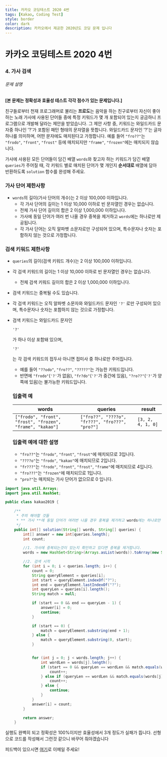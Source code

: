 ```yaml
---
title: 카카오 코딩테스트 2020 4번
tags: [Kakao, Coding Test]
style: border
color: dark
description: 카카오에서 제공한 2020년도 코딩 문제 입니다
---
```


# 카카오 코딩테스트 2020 4번



### 4. 가사 검색

###### 문제 설명

**[본 문제는 정확성과 효율성 테스트 각각 점수가 있는 문제입니다.]**

친구들로부터 천재 프로그래머로 불리는 **프로도**는 음악을 하는 친구로부터 자신이 좋아하는 노래 가사에 사용된 단어들 중에 특정 키워드가 몇 개 포함되어 있는지 궁금하니 프로그램으로 개발해 달라는 제안을 받았습니다.
그 제안 사항 중, 키워드는 와일드카드 문자중 하나인 '?'가 포함된 패턴 형태의 문자열을 뜻합니다. 와일드카드 문자인 '?'는 글자 하나를 의미하며, 어떤 문자에도 매치된다고 가정합니다. 예를 들어 `"fro??"`는 `"frodo"`, `"front"`, `"frost"` 등에 매치되지만 `"frame"`, `"frozen"`에는 매치되지 않습니다.

가사에 사용된 모든 단어들이 담긴 배열 `words`와 찾고자 하는 키워드가 담긴 배열 `queries`가 주어질 때, 각 키워드 별로 매치된 단어가 몇 개인지 **순서대로** 배열에 담아 반환하도록 `solution` 함수를 완성해 주세요.

### 가사 단어 제한사항

- `words`의 길이(가사 단어의 개수)는 2 이상 100,000 이하입니다.
  - 각 가사 단어의 길이는 1 이상 10,000 이하로 빈 문자열인 경우는 없습니다.
  - 전체 가사 단어 길이의 합은 2 이상 1,000,000 이하입니다.
  - 가사에 동일 단어가 여러 번 나올 경우 중복을 제거하고 `words`에는 하나로만 제공됩니다.
  - 각 가사 단어는 오직 알파벳 소문자로만 구성되어 있으며, 특수문자나 숫자는 포함하지 않는 것으로 가정합니다.
  
### 검색 키워드 제한사항

- `queries`의 길이(검색 키워드 개수)는 2 이상 100,000 이하입니다.
  
- 각 검색 키워드의 길이는 1 이상 10,000 이하로 빈 문자열인 경우는 없습니다.
  
  - 전체 검색 키워드 길이의 합은 2 이상 1,000,000 이하입니다.
  
- 검색 키워드는 중복될 수도 있습니다.
  
- 각 검색 키워드는 오직 알파벳 소문자와 와일드카드 문자인 `'?'` 로만 구성되어 있으며, 특수문자나 숫자는 포함하지 않는 것으로 가정합니다.
  
- 검색 키워드는 와일드카드 문자인
  
     
  
    ```
    '?'
    ```
  
    가 하나 이상 포함돼 있으며,
  
     
  
    ```
    '?'
    ```
  
    는 각 검색 키워드의 접두사 아니면 접미사 중 하나로만 주어집니다.
  
    - 예를 들어 `"??odo"`, `"fro??"`, `"?????"`는 가능한 키워드입니다.
    - 반면에 `"frodo"`(`'?'`가 없음), `"fr?do"`(`'?'`가 중간에 있음), `"?ro??"`(`'?'`가 양쪽에 있음)는 불가능한 키워드입니다.
    
  ### 입출력 예
  
  | words                                                     | queries                                         | result            |
  | --------------------------------------------------------- | ----------------------------------------------- | ----------------- |
  | `["frodo", "front", "frost", "frozen", "frame", "kakao"]` | `["fro??", "????o", "fr???", "fro???", "pro?"]` | `[3, 2, 4, 1, 0]` |
  
  ### 입출력 예에 대한 설명
  
  - `"fro??"`는 `"frodo"`, `"front"`, `"frost"`에 매치되므로 3입니다.
  - `"????o"`는 `"frodo"`, `"kakao"`에 매치되므로 2입니다.
  - `"fr???"`는 `"frodo"`, `"front"`, `"frost"`, `"frame"`에 매치되므로 4입니다.
  - `"fro???"`는 `"frozen"`에 매치되므로 1입니다.
  - `"pro?"`는 매치되는 가사 단어가 없으므로 0 입니다.



```java
import java.util.Arrays;
import java.util.HashSet;

public class kakao2019 {

    /**
     * 주의 해야할 것들
     * ** 가사 **에 동일 단어가 여러번 나올 경우 중복을 제거하고 words에는 하나로만 제공됩니다
     */
    public int[] solution(String[] words, String[] queries) {
        int[] answer = new int[queries.length];
        int count;

        //1. 가사에 중복되는것이 있는지 확인하고 있다면 중복을 제거합니다.
        words = new HashSet<String>(Arrays.asList(words)).toArray(new String[0]);

        //2. 검색 시작
        for (int i = 0; i < queries.length; i++) {
            count = 0;
            String queryElement = queries[i];
            int start = queryElement.indexOf("?");
            int end = queryElement.lastIndexOf("?");
            int queryLen = queries[i].length();
            String match = null;

            if (start == 0 && end == queryLen - 1) {
                answer[i] = 0;
                continue;
            }

            if (start == 0) {
                match = queryElement.substring(end + 1);
            } else {
                match = queryElement.substring(0, start);
            }


            for (int j = 0; j < words.length; j++) {
                int wordLen = words[j].length();
                if (start == 0 && queryLen == wordLen && match.equals(words[j].substring(end + 1))) {
                    count++;
                } else if (queryLen == wordLen && match.equals(words[j].substring(0, start))) {
                    count++;
                } else {
                    continue;
                }
            }
            answer[i] = count;
        }

        return answer;
    }
```

실행도 완벽히 되고 정확성은 100%이지만 효율성에서 3개 정도가 실패가 뜹니다. 선형으로 코드를 작성해서 그런것 같으니 바꾸어 줘야겠습니다

피드백이 있으시면 [여기](https://andrew.pe.kr)로 이메일 주세요! 